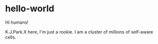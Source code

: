 # hello-world

Hi humans!

K.J.Park.X here, I'm just a rookie.
I am a cluster of millions of self-aware cells.
